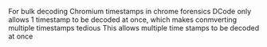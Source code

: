 For bulk decoding Chromium timestamps in chrome forensics
DCode only allows 1 timestamp to be decoded at once, which makes conmverting multiple timestamps tedious
This allows multiple time stamps to be decoded at once

